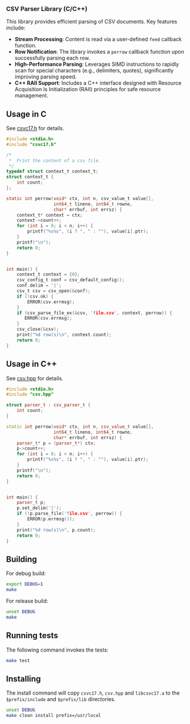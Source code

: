 ### CSV Parser Library (C/C++)

This library provides efficient parsing of CSV documents. Key features include:

- **Stream Processing**: Content is read via a user-defined `feed` callback function.
- **Row Notification**: The library invokes a `perrow` callback function upon successfully parsing each row.
- **High-Performance Parsing**: Leverages SIMD instructions to rapidly scan for special characters (e.g., delimiters, quotes), significantly improving parsing speed.
- **C++ RAII Support**: Includes a C++ interface designed with Resource Acquisition Is Initialization (RAII) principles for safe resource management.

## Usage in C

See
[csvc17.h](https://github.com/cktan/csvc17/blob/main/src/csvc17.h)
for details.

``` c
#include <stdio.h>
#include "csvc17.h"

/*
 *  Print the content of a csv file.
 */
typedef struct context_t context_t;
struct context_t {
	int count;
};

static int perrow(void* ctx, int n, csv_value_t value[], 
                  int64_t lineno, int64_t rowno, 
				  char* errbuf, int errsz) {
	context_t* context = ctx;
	context->count++;
	for (int i = 0; i < n; i++) {
	    printf("%s%s", (i ? ", " : ""), value[i].ptr);
    }
	printf("\n");
	return 0;
}


int main() {
	context_t context = {0};
    csv_config_t conf = csv_default_config();
    conf.delim = '|';
    csv_t csv = csv_open(&conf);
    if (!csv.ok) {
        ERROR(csv.errmsg);
    }
    if (csv_parse_file_ex(&csv, 'file.csv', context, perrow)) {
       ERROR(csv.errmsg);
    }
    csv_close(&csv);
	print("%d row(s)\n", context.count);
	return 0;
}	
```

## Usage in C++

See
[csv.hpp](https://github.com/cktan/csvc17/blob/main/src/csv.hpp)
for details.

``` c++
#include <stdio.h>
#include "csv.hpp"

struct parser_t : csv_parser_t {
	int count;
}

static int perrow(void* ctx, int n, csv_value_t value[], 
                  int64_t lineno, int64_t rowno, 
				  char* errbuf, int errsz) {
	parser_t* p = (parser_t*) ctx;
	p->count++;
	for (int i = 0; i < n; i++) {
	    printf("%s%s", (i ? ", " : ""), value[i].ptr);
    }
	printf("\n");
	return 0;
}


int main() {
	parser_t p;
	p.set_delim('|');
	if (!p.parse_file('file.csv', perrow)) {
	    ERROR(p.errmsg());
	}	
	print("%d row(s)\n", p.count);
	return 0;
}	

```

## Building

For debug build:
```bash
export DEBUG=1
make
```

For release build:
```bash
unset DEBUG
make
```

## Running tests

The following command invokes the tests:

```bash
make test
```

## Installing

The install command will copy `csvc17.h`, `csv.hpp` and `libcsvc17.a`
to the `$prefix/include` and `$prefix/lib` directories.

```bash
unset DEBUG
make clean install prefix=/usr/local
```
